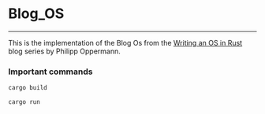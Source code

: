 # Blog_OS

---

This is the implementation of the Blog Os from the [Writing an OS in Rust](https://os.phil-opp.com/) blog series by Philipp Oppermann.

### Important commands

```bash
cargo build
```
```bash
cargo run
```
